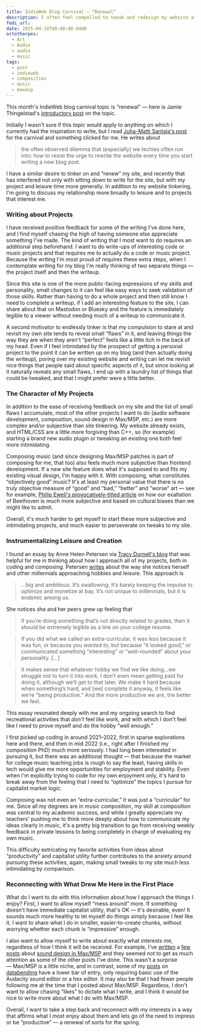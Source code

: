 ```yaml
---
title: IndieWeb Blog Carnival — “Renewal”
description: I often feel compelled to tweak and redesign my website at the expense of other things I value. I talk about reconnecting with what I most enjoy about composing and coding, and avoiding treating my leisure and projects as if I need to impress someone.
fedi_url:
date: 2025-04-18T00:00:00-0400
octothorpes:
  - Art
  - Audio
  - audio
  - music
tags:
  - post
  - indieweb
  - composition
  - music
  - maxmsp
---
```

This month's IndieWeb blog carnival topic is “renewal” — here is Jamie Thingelstad's [introductory post](https://www.thingelstad.com/2025/03/27/renewal-indieweb-carnival.html) on the topic. 

Initially I wasn't sure if this topic would apply to anything on which I currently had the inspiration to write, but I read [Juha-Matti Santala's post](https://hamatti.org/posts/resisting-the-urge-to-rewrite-the-website/) for the carnival and something clicked for me. He writes about 

> the often observed dilemma that (especially) we techies often run into: how to resist the urge to rewrite the website every time you start writing a new blog post.

I have a similar desire to tinker on and “renew” my site, and recently that has interfered not only with sitting down to write for the site, but with my project and leisure time more generally. In addition to my website tinkering, I'm going to discuss my relationship more broadly to leisure and to projects that interest me.

### Writing about Projects

I have received positive feedback for some of the writing I've done here, and I find myself chasing the high of having someone else appreciate something I've made. The kind of writing that I most want to do requires an additional step beforehand. I want to do write-ups of interesting code or music projects and that requires me to actually do a code or music project. Because the writing I'm most proud of requires these extra steps, when I contemplate writing for my blog I'm really thinking of two separate things — the project itself and then the writeup.

Since this site is one of the more public-facing expressions of my skills and personality, small changes to it can feel like easy ways to seek validation of those skills. Rather than having to do a whole project and then still know I need to complete a writeup, if I add an interesting feature to the site, I can share about that on Mastodon or Bluesky and the feature is immediately legible to a viewer without needing much of a writeup to communicate it. 

<!-- This is one major motivator of tinkering on the site instead of working on less-visible music and code projects that would require a writeup to communicate about them, and to receive (hopefully positive) feedback. -->

A second motivator to endlessly tinker is that my compulsion to stare at and revisit my own site tends to reveal small “flaws” in it, and leaving things the way they are when they aren't “perfect” feels like a little itch in the back of my head. Even if I feel intimidated by the prospect of getting a personal project to the point it can be written up on my blog (and then actually doing the writeup), poring over my existing website and writing can let me revisit nice things that people said about specific aspects of it, but since looking at it naturally reveals any small flaws, I end up with a laundry list of things that could be tweaked, and that I might prefer were a little better.

### The Character of My Projects

In addition to the ease of receiving feedback on my site and the list of small flaws I accumulate, most of the other projects I want to do (audio software development, composition, sound design in Max/MSP, etc.) are more complex and/or subjective than site tinkering. My website already exists, and HTML/CSS are a little more forgiving than C++, so (for example) starting a brand new audio plugin or tweaking an existing one both feel more intimidating. 

Composing music (and since designing Max/MSP patches is part of composing for me, that too) also feels much more subjective than frontend development. If a new site feature does what it's supposed to and fits my existing visual design, I'm happy with it. With composing, what constitutes “objectively good” music? It's at least my personal value that there is no truly objective measure of “good” and “bad,” “better” and “worse” art — see for example, [Philip Ewell's provocatively-titled article](https://musictheoryswhiteracialframe.wordpress.com/2020/04/24/beethoven-was-an-above-average-composer-lets-leave-it-at-that/) on how our exaltation of Beethoven is much more subjective and based on cultural biases than we might like to admit. 

<!-- Recognizing the subjective nature of our assessment of art is in some ways freeing — I can do whatever I want! However, I have a strong desire for what I write to be “objectively good” so I know I did a “good job” (whatever that means). In addition to a belief that our assessment of art is deeply subjective, I also enjoy writing “experimental” music that uses strange sounds and (at least attempts) to do something “new.” As with the subjectivity of art, this is freeing in a way, but given that I have a deep desire to be “good enough,” it also opens the door wide for anxiety about the quality of my work.  -->

Overall, it's much harder to get myself to start these more subjective and intimidating projects, and much easier to perseverate on tweaks to my site.

### Instrumentalizing Leisure and Creation

I found an essay by Anne Helen Petersen via [Tracy Durnell's blog](https://tracydurnell.com/2025/04/13/on-hobbies-and-the-difficulty-of-embracing-slowness/) that was helpful for me in thinking about how I approach all of my projects, both in coding and composing. Petersen [writes](https://annehelen.substack.com/p/what-is-millennial-hobby-energy) about the way she notices herself and other millennials approaching hobbies and leisure. This approach is

> …big and ambitious. It’s swallowing. It’s barely keeping the impulse to optimize and monetize at bay. It’s not unique to millennials, but it is endemic among us.

She notices she and her peers grew up feeling that

> if you’re doing something that’s not directly related to grades, then it should be extremely legible as a line on your college resume.

> If you did what we called an extra-curricular, it was less because it was fun, or because you *wanted to*, but because “it looked good,” or communicated something “interesting” or “well-rounded” about your personality. \[…]

> It makes sense that whatever hobby we find we like doing…we struggle not to turn it into work. I don’t even mean getting paid for doing it, although we’ll get to that later. We make it hard because when something’s hard, and \[we] complete it anyway, it feels like we’re “being productive.” And the more productive we are, the better we feel. 

This essay resonated deeply with me and my ongoing search to find recreational activities that *don't* feel like work, and with which I don't feel like I need to prove myself and do the hobby “well enough.”

I first picked up coding in around 2021–2022, first in sparse explorations here and there, and then in mid 2022 (i.e., right after I finished my composition PhD) much more seriously. I had long been interested in pursuing it, but there was an additional thought — that because the market for college music teaching jobs is rough to say the least, having skills in tech would give me more opportunities for employment and stability. Even when I'm explicitly trying to code for my own enjoyment only, it's hard to break away from the feeling that I need to “optimize” the topics I pursue for capitalist market logic.

<!-- Early on in my coding journey I followed a bunch of Instagram accounts relating to learning to code (I've since almost completely stopped using Instagram). I remember seeing one post in particular essentially communicating that (for self-taught devs), if you're too scattered with your coding studies you won't get hired. I was already primed to believe that my activities needed to be as “productive” and career-focused as possible, and somehow that one message wormed its way into my head and has continued to inform what I focus on in my coding, even when I'm explicitly trying to code for my own enjoyment only. -->

Composing was not even an “extra-curricular,” it was just a “curricular” for me. Since all my degrees are in music composition, my skill at composition was central to my academic success, and while I greatly appreciate my teachers' pushing me to think more deeply about how to communicate my ideas clearly in music, it's a pretty big transition to go from receiving weekly feedback in private lessons to being completely in charge of evaluating my own music.

This difficulty extricating my favorite activities from ideas about “productivity” and capitalist utility further contributes to the anxiety around pursuing these activities, again, making small tweaks to my site much less intimidating by comparison.

### Reconnecting with What Drew Me Here in the First Place

What do I want to do with this information about how I approach the things I enjoy? First, I want to allow myself “mess around“ more. If something doesn't have immediate capitalist utility, that's OK — it's desirable, even! It sounds much more healthy to let myself do things simply because I feel like it. I want to share what I do in smaller, easier-to-create chunks, without worrying whether each chunk is “impressive” enough.

I also want to allow myself to write about exactly what interests me, regardless of how I think it will be received. For example, I've [written](/posts/2024/11/connecting-notation-programs-to-maxmsp/) a [few posts](/posts/2024/05/composition-journal/) about [sound design in Max/MSP](/posts/2024/02/composition-journal/) and they seemed not to get as much attention as some of the other posts I've done. This wasn't a surprise — Max/MSP is a little niche, and in contrast, some of my [posts](/posts/2025/01/databending-part-1/) on [databending](/posts/2025/02/databending-part-2/) have a lower bar of entry, only requiring basic use of the Audacity sound editor or a hex editor. It may also be that I had fewer people following me at the time that I posted about Max/MSP. Regardless, I don't want to allow chasing “likes” to dictate what I write, and I think it would be nice to write more about what I do with Max/MSP.

Overall, I want to take a step back and reconnect with my interests in a way that affirms what I most enjoy about them and lets go of the need to impress or be “productive” — a renewal of sorts for the spring.